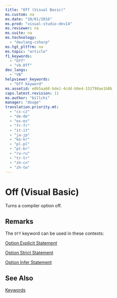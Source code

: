 ```yaml
---
title: "Off (Visual Basic)"
ms.custom: na
ms.date: "10/01/2016"
ms.prod: "visual-studio-dev14"
ms.reviewer: na
ms.suite: na
ms.technology: 
  - "devlang-csharp"
ms.tgt_pltfrm: na
ms.topic: "article"
f1_keywords: 
  - "Off"
  - "vb.Off"
dev_langs: 
  - "VB"
helpviewer_keywords: 
  - "Off keyword"
ms.assetid: e0b5aa68-bde1-4cdd-b9e4-152798ae1b8b
caps.latest.revision: 11
ms.author: "billchi"
manager: "douge"
translation.priority.mt: 
  - "cs-cz"
  - "de-de"
  - "es-es"
  - "fr-fr"
  - "it-it"
  - "ja-jp"
  - "ko-kr"
  - "pl-pl"
  - "pt-br"
  - "ru-ru"
  - "tr-tr"
  - "zh-cn"
  - "zh-tw"
---
```

# Off (Visual Basic)
Turns a compiler option off.  
  
## Remarks  
 The `Off` keyword can be used in these contexts:  
  
 [Option Explicit Statement](../Topic/Option%20Explicit%20Statement%20\(Visual%20Basic\).md)  
  
 [Option Strict Statement](../Topic/Option%20Strict%20Statement.md)  
  
 [Option Infer Statement](../Topic/Option%20Infer%20Statement.md)  
  
## See Also  
 [Keywords](../Topic/Keywords%20\(Visual%20Basic\).md)